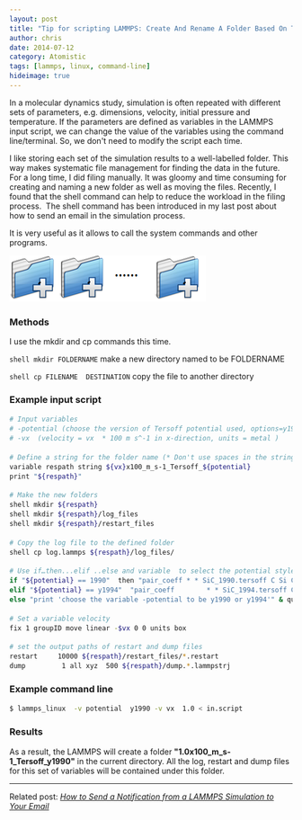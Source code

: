 ```yaml
---
layout: post
title: "Tip for scripting LAMMPS: Create And Rename A Folder Based On The Input Variables"
author: chris
date: 2014-07-12
category: Atomistic
tags: [lammps, linux, command-line]
hideimage: true
---
```


In a molecular dynamics study, simulation is often repeated with different sets of parameters, e.g. dimensions, velocity, initial pressure and temperature. If the parameters are defined as variables in the LAMMPS input script, we can change the value of the variables using the command line/terminal. So, we don't need to modify the script each time.

I like storing each set of the simulation results to a well-labelled folder. This way makes systematic file management for finding the data in the future. For a long time, I did filing manually. It was gloomy and time consuming for creating and naming a new folder as well as moving the files. Recently, I found that the shell command can help to reduce the workload in the filing process.  The shell command has been introduced in my last post about how to send an email in the simulation process.

It is very useful as it allows to call the system commands and other programs.

![image: New folder with LAMMPS scripts](/images/posts/lammps/new_3folder_80x80.png)

<!--more-->

### Methods

I use the mkdir and cp commands this time.

`shell mkdir FOLDERNAME`  make a new directory named to be FOLDERNAME

`shell cp FILENAME  DESTINATION`   copy the file to another directory

### Example input script

```bash
# Input variables
# -potential (choose the version of Tersoff potential used, options=y1990/y1994)`
# -vx  (velocity = vx  * 100 m s^-1 in x-direction, units = metal )

# Define a string for the folder name (* Don't use spaces in the string, use '_ ' instead)
variable respath string ${vx}x100_m_s-1_Tersoff_${potential}
print "${respath}"

# Make the new folders
shell mkdir ${respath}
shell mkdir ${respath}/log_files
shell mkdir ${respath}/restart_files

# Copy the log file to the defined folder
shell cp log.lammps ${respath}/log_files/

# Use if…then...elif ..else and variable  to select the potential style
if "${potential} == 1990"  then "pair_coeff * * SiC_1990.tersoff C Si C" &
elif "${potential} == y1994"  "pair_coeff        * * SiC_1994.tersoff C Si C" &
else "print 'choose the variable -potential to be y1990 or y1994'" & quit

# Set a variable velocity
fix 1 groupID move linear -$vx 0 0 units box

# set the output paths of restart and dump files
restart     10000 ${respath}/restart_files/*.restart
dump         1 all xyz  500 ${respath}/dump.*.lammpstrj
```

### Example command line

```bash
$ lammps_linux  -v potential  y1990 -v vx  1.0 < in.script
```

### Results

As a result, the LAMMPS will create a folder **"1.0x100_m_s-1_Tersoff_y1990"** in the current directory. All the log, restart and dump files for this set of variables will be contained under this folder.

* * *

Related post: _[How to Send a Notification from a LAMMPS Simulation to Your Email](/blog/2014/06/13/How-to-Send-a-Notification-from-a-LAMMPS-Simulation-to-Your-Email)_